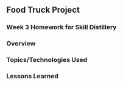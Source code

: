 ## Food Truck Project

### Week 3 Homework for Skill Distillery

### Overview

### Topics/Technologies Used

### Lessons Learned
